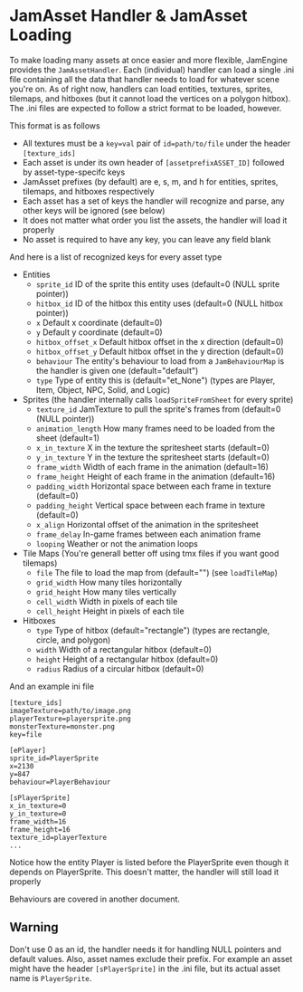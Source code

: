 JamAsset Handler & JamAsset Loading
=============================
To make loading many assets at once easier and more flexible,
JamEngine provides the `JamAssetHandler`. Each (individual) handler
can load a single .ini file containing all the data that handler
needs to load for whatever scene you're on. As of right now, 
handlers can load entities, textures, sprites, tilemaps, and
hitboxes (but it cannot load the vertices on a polygon hitbox).
The .ini files are expected to follow a strict format to be loaded,
however.

This format is as follows

 + All textures must be a `key=val` pair of `id=path/to/file` under the header `[texture_ids]`
 + Each asset is under its own header of `[assetprefixASSET_ID]` followed by asset-type-specifc keys
 + JamAsset prefixes (by default) are e, s, m, and h for entities, sprites, tilemaps, and hitboxes respectively
 + Each asset has a set of keys the handler will recognize and parse, any other keys will be ignored (see below)
 + It does not matter what order you list the assets, the handler will load it properly
 + No asset is required to have any key, you can leave any field blank

And here is a list of recognized keys for every asset type

 + Entities
   + `sprite_id` ID of the sprite this entity uses (default=0 (NULL sprite pointer))
   + `hitbox_id` ID of the hitbox this entity uses (default=0 (NULL hitbox pointer))
   + `x` Default x coordinate (default=0)
   + `y` Default y coordinate (default=0)
   + `hitbox_offset_x` Default hitbox offset in the x direction (default=0)
   + `hitbox_offset_y` Default hitbox offset in the y direction (default=0)
   + `behaviour` The entity's behaviour to load from a `JamBehaviourMap` is the handler is given one (default="default")
   + `type` Type of entity this is (default="et_None") (types are Player, Item, Object, NPC, Solid, and Logic)
 + Sprites (the handler internally calls `loadSpriteFromSheet` for every sprite)
   + `texture_id` JamTexture to pull the sprite's frames from (default=0 (NULL pointer))
   + `animation_length` How many frames need to be loaded from the sheet (default=1)
   + `x_in_texture` X in the texture the spritesheet starts (default=0)
   + `y_in_texture` Y in the texture the spritesheet starts (default=0)
   + `frame_width` Width of each frame in the animation (default=16)
   + `frame_height` Height of each frame in the animation (default=16)
   + `padding_width` Horizontal space between each frame in texture (default=0)
   + `padding_height` Vertical space between each frame in texture (default=0)
   + `x_align` Horizontal offset of the animation in the spritesheet
   + `frame_delay` In-game frames between each animation frame
   + `looping` Weather or not the animation loops
 + Tile Maps (You're generall better off using tmx files if you want good tilemaps)
   + `file` The file to load the map from (default="") (see `loadTileMap`)
   + `grid_width` How many tiles horizontally
   + `grid_height` How many tiles vertically
   + `cell_width` Width in pixels of each tile
   + `cell_height` Height in pixels of each tile
 + Hitboxes
   + `type` Type of hitbox (default="rectangle") (types are rectangle, circle, and polygon)
   + `width` Width of a rectangular hitbox (default=0)
   + `height` Height of a rectangular hitbox (default=0)
   + `radius` Radius of a circular hitbox (default=0)

And an example ini file

    [texture_ids]
    imageTexture=path/to/image.png
    playerTexture=playersprite.png
    monsterTexture=monster.png
    key=file

    [ePlayer]
    sprite_id=PlayerSprite
    x=2130
    y=847
    behaviour=PlayerBehaviour
    
    [sPlayerSprite]
    x_in_texture=0
    y_in_texture=0
    frame_width=16
    frame_height=16
    texture_id=playerTexture
    ...

Notice how the entity Player is listed before the PlayerSprite even
though it depends on PlayerSprite. This doesn't matter, the handler
will still load it properly

Behaviours are covered in another document.

Warning
-------
Don't use 0 as an id, the handler needs it for handling NULL pointers
and default values. Also, asset names exclude their prefix. For example
an asset might have the header `[sPlayerSprite]` in the .ini file, but
its actual asset name is `PlayerSprite`.